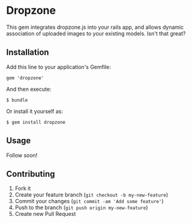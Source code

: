 # Dropzone

This gem integrates dropzone.js into your rails app, and allows dynamic association of uploaded images to your existing models. Isn't that great?

## Installation

Add this line to your application's Gemfile:

    gem 'dropzone'

And then execute:

    $ bundle

Or install it yourself as:

    $ gem install dropzone

## Usage

Follow soon!

## Contributing

1. Fork it
2. Create your feature branch (`git checkout -b my-new-feature`)
3. Commit your changes (`git commit -am 'Add some feature'`)
4. Push to the branch (`git push origin my-new-feature`)
5. Create new Pull Request

